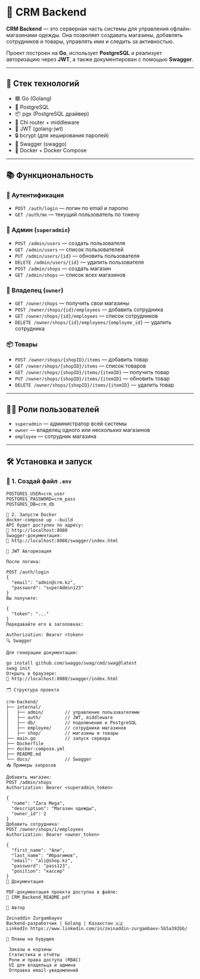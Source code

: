 # 🧾 CRM Backend

**CRM Backend** — это серверная часть системы для управления офлайн-магазинами одежды. Она позволяет создавать магазины, добавлять сотрудников и товары, управлять ими и следить за активностью.

Проект построен на **Go**, использует **PostgreSQL** и реализует авторизацию через **JWT**, а также документирован с помощью **Swagger**.

---

## 🔧 Стек технологий

- 🟦 Go (Golang)
- 🐘 PostgreSQL
- 📦 pgx (PostgreSQL драйвер)
- 🧪 Chi router + middleware
- 🔐 JWT (golang-jwt)
- 🔒 bcrypt (для хеширования паролей)
- 📑 Swagger (swaggo)
- 🐳 Docker + Docker Compose

---

## 📚 Функциональность

### 🔐 Аутентификация
- `POST /auth/login` — логин по email и паролю
- `GET /auth/me` — текущий пользователь по токену

### 👑 Админ (`superadmin`)
- `POST /admin/users` — создать пользователя
- `GET /admin/users` — список пользователей
- `PUT /admin/users/{id}` — обновить пользователя
- `DELETE /admin/users/{id}` — удалить пользователя
- `POST /admin/shops` — создать магазин
- `GET /admin/shops` — список всех магазинов

### 🏪 Владелец (`owner`)
- `GET /owner/shops` — получить свои магазины
- `POST /owner/shops/{id}/employees` — добавить сотрудника
- `GET /owner/shops/{id}/employees` — список сотрудников
- `DELETE /owner/shops/{id}/employees/{employee_id}` — удалить сотрудника

### 📦 Товары
- `POST /owner/shops/{shopID}/items` — добавить товар
- `GET /owner/shops/{shopID}/items` — список товаров
- `GET /owner/shops/{shopID}/items/{itemID}` — получить товар
- `PUT /owner/shops/{shopID}/items/{itemID}` — обновить товар
- `DELETE /owner/shops/{shopID}/items/{itemID}` — удалить товар

---

## 🧑‍💼 Роли пользователей

- `superadmin` — администратор всей системы
- `owner` — владелец одного или нескольких магазинов
- `employee` — сотрудник магазина

---

## 🛠️ Установка и запуск

### 📄 1. Создай файл `.env`

```env
POSTGRES_USER=crm_user
POSTGRES_PASSWORD=crm_pass
POSTGRES_DB=crm_db

🐳 2. Запусти Docker
docker-compose up --build
API будет доступен по адресу:
📍 http://localhost:8080
Swagger-документация:
📄 http://localhost:8080/swagger/index.html

🔑 JWT Авторизация

После логина:

POST /auth/login
{
  "email": "admin@crm.kz",
  "password": "superAdmin123"
}
Вы получите:

{
  "token": "..."
}
Передавайте его в заголовках:

Authorization: Bearer <token>
🔍 Swagger

Для генерации документации:

go install github.com/swaggo/swag/cmd/swag@latest
swag init
Открыть в браузере:
🧭 http://localhost:8080/swagger/index.html

🗂 Структура проекта

crm-backend/
├── internal/
│   ├── admin/        // управление пользователями
│   ├── auth/         // JWT, middleware
│   ├── db/           // подключение к PostgreSQL
│   ├── employee/     // сотрудники магазинов
│   ├── shop/         // магазины и товары
├── main.go           // запуск сервера
├── Dockerfile
├── docker-compose.yml
├── README.md
└── docs/             // Swagger
📥 Примеры запросов

Добавить магазин:
POST /admin/shops
Authorization: Bearer <superadmin_token>

{
  "name": "Zara Mega",
  "description": "Магазин одежды",
  "owner_id": 2
}
Добавить сотрудника:
POST /owner/shops/1/employees
Authorization: Bearer <owner_token>

{
  "first_name": "Али",
  "last_name": "Ибрагимов",
  "email": "ali@shop.kz",
  "password": "pass123",
  "position": "кассир"
}
📄 Документация

PDF-документация проекта доступна в файле:
📎 CRM_Backend_README.pdf

🧠 Автор

Zeinaddin Zurgambayev
Backend-разработчик | Golang | Казахстан 🇰🇿
LinkedIn https://www.linkedin.com/in/zeinaddin-zurgambaev-5b5a392bb/

📌 Планы на будущее

 Заказы и корзины
 Статистика и отчёты
 Роли и права доступа (RBAC)
 UI для владельца и админа
 Отправка email-уведомлений

